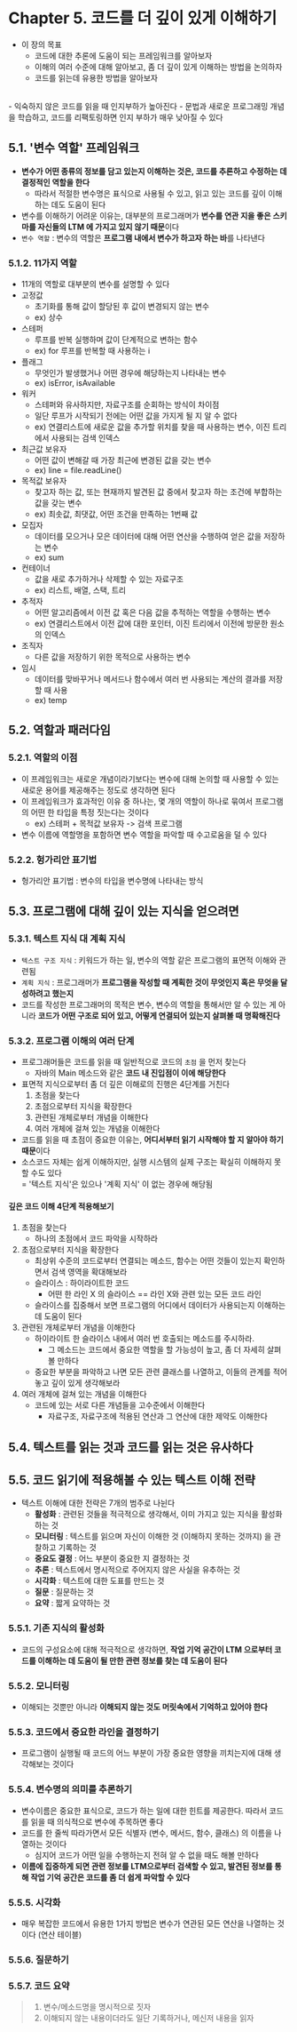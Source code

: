 # Chapter 5. 코드를 더 깊이 있게 이해하기
- 이 장의 목표
  - 코드에 대한 추론에 도움이 되는 프레임워크를 알아보자
  - 이해의 여러 수준에 대해 알아보고, 좀 더 깊이 있게 이해하는 방법을 논의하자
  - 코드를 읽는데 유용한 방법을 알아보자
<br>
- 익숙하지 않은 코드를 읽을 때 인지부하가 높아진다
- 문법과 새로운 프로그래밍 개념을 학습하고, 코드를 리팩토링하면 인지 부하가 매우 낮아질 수 있다

## 5.1. '변수 역할' 프레임워크
- **변수가 어떤 종류의 정보를 담고 있는지 이해하는 것은, 코드를 추론하고 수정하는 데 결정적인 역할을 한다**
  - 따라서 적절한 변수명은 표식으로 사용될 수 있고, 읽고 있는 코드를 깊이 이해하는 데도 도움이 된다
- 변수를 이해하기 어려운 이유는, 대부분의 프로그래머가 **변수를 연관 지을 좋은 스키마를 자신들의 LTM 에 가지고 있지 않기 때문**이다
- `변수 역할` : 변수의 역할은 **프로그램 내에서 변수가 하고자 하는 바**를 나타낸다

### 5.1.2. 11가지 역할
- 11개의 역할로 대부분의 변수를 설명할 수 있다
- 고정값
  - 초기화를 통해 값이 할당된 후 값이 변경되지 않는 변수 
  - ex) 상수
- 스테퍼
  - 루프를 반복 실행하며 값이 단계적으로 변하는 함수 
  - ex) for 루프를 반복할 때 사용하는 i
- 플래그
  - 무엇인가 발생했거나 어떤 경우에 해당하는지 나타내는 변수
  - ex) isError, isAvailable
- 워커
  - 스테퍼와 유사하지만, 자료구조를 순회하는 방식이 차이점
  - 일단 루프가 시작되기 전에는 어떤 값을 가지게 될 지 알 수 없다
  - ex) 연결리스트에 새로운 값을 추가할 위치를 찾을 때 사용하는 변수, 이진 트리에서 사용되는 검색 인덱스
- 최근값 보유자
  - 어떤 값이 변해갈 때 가장 최근에 변경된 값을 갖는 변수
  - ex) line = file.readLine()
- 목적값 보유자
  - 찾고자 하는 값, 또는 현재까지 발견된 값 중에서 찾고자 하는 조건에 부합하는 값을 갖는 변수
  - ex) 최솟값, 최댓값, 어떤 조건을 만족하는 1번째 값
- 모집자
  - 데이터를 모으거나 모은 데이터에 대해 어떤 연산을 수행하여 얻은 값을 저장하는 변수
  - ex) sum
- 컨테이너
  - 값을 새로 추가하거나 삭제할 수 있는 자료구조
  - ex) 리스트, 배열, 스택, 트리
- 추적자
  - 어떤 알고리즘에서 이전 값 혹은 다음 값을 추적하는 역할을 수행하는 변수
  - ex) 연결리스트에서 이전 값에 대한 포인터, 이진 트리에서 이전에 방문한 원소의 인덱스
- 조직자
  - 다른 값을 저장하기 위한 목적으로 사용하는 변수
- 임시
  - 데이터를 맞바꾸거나 메서드나 함수에서 여러 번 사용되는 계산의 결과를 저장할 때 사용
  - ex) temp

## 5.2. 역할과 패러다임
### 5.2.1. 역할의 이점
- 이 프레임워크는 새로운 개념이라기보다는 변수에 대해 논의할 때 사용할 수 있는 새로운 용어를 제공해주는 정도로 생각하면 된다
- 이 프레임워크가 효과적인 이유 중 하나는, 몇 개의 역할이 하나로 묶여서 프로그램의 어떤 한 타입을 특정 짓는다는 것이다
  - ex) 스테퍼 + 목적값 보유자 -> 검색 프로그램
- 변수 이름에 역할명을 포함하면 변수 역할을 파악할 때 수고로움을 덜 수 있다

### 5.2.2. 헝가리안 표기법
- 헝가리안 표기법 : 변수의 타입을 변수명에 나타내는 방식

## 5.3. 프로그램에 대해 깊이 있는 지식을 얻으려면
### 5.3.1. 텍스트 지식 대 계획 지식
- `텍스트 구조 지식` : 키워드가 하는 일, 변수의 역할 같은 프로그램의 표면적 이해와 관련됨
- `계획 지식` : 프로그래머가 **프로그램을 작성할 때 계획한 것이 무엇인지 혹은 무엇을 달성하려고 했는지**
- 코드를 작성한 프로그래머의 목적은 변수, 변수의 역할을 통해서만 알 수 있는 게 아니라 **코드가 어떤 구조로 되어 있고, 어떻게 연결되어 있는지 살펴볼 때 명확해진다**

### 5.3.2. 프로그램 이해의 여러 단계
- 프로그래머들은 코드를 읽을 때 일반적으로 코드의 `초점` 을 먼저 찾는다
  - 자바의 Main 메소드와 같은 **코드 내 진입점이 이에 해당한다**
- 표면적 지식으로부터 좀 더 깊은 이해로의 진행은 4단계를 거친다
  1. 초점을 찾는다
  2. 초점으로부터 지식을 확장한다
  3. 관련된 개체로부터 개념을 이해한다
  4. 여러 개체에 걸쳐 있는 개념을 이해한다
- 코드를 읽을 때 초점이 중요한 이유는, **어디서부터 읽기 시작해야 할 지 알아야 하기 때문**이다
- 소스코드 자체는 쉽게 이해하지만, 실행 시스템의 실제 구조는 확실히 이해하지 못할 수도 있다
  <br>= '텍스트 지식'은 있으나 '계획 지식' 이 없는 경우에 해당됨

#### 깊은 코드 이해 4단계 적용해보기
1. 초점을 찾는다
   - 하나의 초점에서 코드 파악을 시작하라
2. 초점으로부터 지식을 확장한다
   - 최상위 수준의 코드로부터 연결되는 메소드, 함수는 어떤 것들이 있는지 확인하면서 검색 영역을 확대해보라
   - 슬라이스 : 하이라이트한 코드
     - 어떤 한 라인 X 의 슬라이스 == 라인 X와 관련 있는 모든 코드 라인
   - 슬라이스를 집중해서 보면 프로그램의 어디에서 데이터가 사용되는지 이해하는 데 도움이 된다
3. 관련된 개체로부터 개념을 이해한다
   - 하이라이트 한 슬라이스 내에서 여러 번 호출되는 메소드를 주시하라.
     - 그 메소드는 코드에서 중요한 역할을 할 가능성이 높고, 좀 더 자세히 살펴볼 만하다
   - 중요한 부분을 파악하고 나면 모든 관련 클래스를 나열하고, 이들의 관계를 적어놓고 깊이 있게 생각해보라 
4. 여러 개체에 걸쳐 있는 개념을 이해한다
   - 코드에 있는 서로 다른 개념들을 고수준에서 이해한다
     - 자료구조, 자료구조에 적용된 연산과 그 연산에 대한 제약도 이해한다

## 5.4. 텍스트를 읽는 것과 코드를 읽는 것은 유사하다
## 5.5. 코드 읽기에 적용해볼 수 있는 텍스트 이해 전략
- 텍스트 이해에 대한 전략은 7개의 범주로 나뉜다
  - **활성화** : 관련된 것들을 적극적으로 생각해서, 이미 가지고 있는 지식을 활성화하는 것
  - **모니터링** : 텍스트를 읽으며 자신이 이해한 것 (이해하지 못하는 것까지) 을 관찰하고 기록하는 것
  - **중요도 결정** : 어느 부분이 중요한 지 결정하는 것
  - **추론** : 텍스트에서 명시적으로 주어지지 않은 사실을 유추하는 것
  - **시각화** : 텍스트에 대한 도표를 만드는 것
  - **질문** : 질문하는 것
  - **요약** : 짧게 요약하는 것

### 5.5.1. 기존 지식의 활성화
- 코드의 구성요소에 대해 적극적으로 생각하면, **작업 기억 공간이 LTM 으로부터 코드를 이해하는 데 도움이 될 만한 관련 정보를 찾는 데 도움이 된다**

### 5.5.2. 모니터링
- 이해되는 것뿐만 아니라 **이해되지 않는 것도 머릿속에서 기억하고 있어야 한다**

### 5.5.3. 코드에서 중요한 라인을 결정하기
- 프로그램이 실행될 때 코드의 어느 부분이 가장 중요한 영향을 끼치는지에 대해 생각해보는 것이다 

### 5.5.4. 변수명의 의미를 추론하기
- 변수이름은 중요한 표식으로, 코드가 하는 일에 대한 힌트를 제공한다. 따라서 코드를 읽을 때 의식적으로 변수에 주목하면 좋다
- 코드를 한 줄씩 따라가면서 모든 식별자 (변수, 메서드, 함수, 클래스) 의 이름을 나열하는 것이다
  - 심지어 코드가 어떤 일을 수행하는지 전혀 알 수 없을 때도 해볼 만하다
- **이름에 집중하게 되면 관련 정보를 LTM으로부터 검색할 수 있고, 발견된 정보를 통해 작업 기억 공간은 코드를 좀 더 쉽게 파악할 수 있다**

### 5.5.5. 시각화
- 매우 복잡한 코드에서 유용한 1가지 방법은 변수가 연관된 모든 연산을 나열하는 것이다 (연산 테이블)

### 5.5.6. 질문하기

### 5.5.7. 코드 요약


> 1. 변수/메소드명을 명시적으로 짓자
> 2. 이해되지 않는 내용이더라도 일단 기록하거나, 메신저 내용을 읽자
